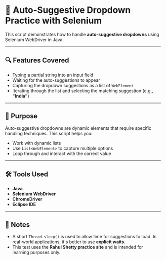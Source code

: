 # 🔡 Auto-Suggestive Dropdown Practice with Selenium

This script demonstrates how to handle **auto-suggestive dropdowns** using Selenium WebDriver in Java.

---

## 🔍 Features Covered

- Typing a partial string into an input field
- Waiting for the auto-suggestions to appear
- Capturing the dropdown suggestions as a list of `WebElement`
- Iterating through the list and selecting the matching suggestion (e.g., **"India"**)

---

## 🎯 Purpose

Auto-suggestive dropdowns are dynamic elements that require specific handling techniques. This script helps you:

- Work with dynamic lists
- Use `List<WebElement>` to capture multiple options
- Loop through and interact with the correct value

---

## 🛠 Tools Used

- **Java**
- **Selenium WebDriver**
- **ChromeDriver**
- **Eclipse IDE**

---

## 📌 Notes

- A short `Thread.sleep()` is used to allow time for suggestions to load. In real-world applications, it's better to use **explicit waits**.
- This test uses the **Rahul Shetty practice site** and is intended for learning purposes only.
